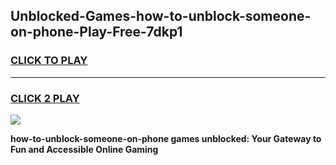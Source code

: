 
## Unblocked-Games-how-to-unblock-someone-on-phone-Play-Free-7dkp1
<h3>
<a href="https://premium76.site?title=how-to-unblock-someone-on-phone&ref=10A">CLICK TO PLAY</a></h3>
<hr>

<h3>
<a href="https://premium76.site?title=how-to-unblock-someone-on-phone&ref=10A">CLICK 2 PLAY</a>
  
</h3>

<a href="https://premium76.site?title=how-to-unblock-someone-on-phone&ref=10A"><img src="https://clearcache.store/games.png"></a>


**how-to-unblock-someone-on-phone games unblocked: Your Gateway to Fun and Accessible Online Gaming**
